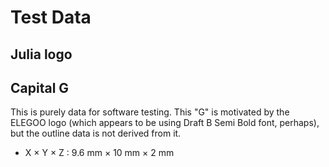 # Test Data

## Julia logo

## Capital G
This is purely data for software testing.
This "G" is motivated by the ELEGOO logo (which appears to be using Draft B Semi
Bold font, perhaps), but the outline data is not derived from it.

- X × Y × Z : 9.6 mm × 10 mm × 2 mm
